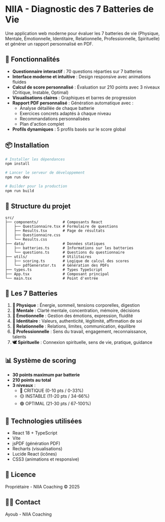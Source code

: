 # NIIA - Diagnostic des 7 Batteries de Vie

Une application web moderne pour évaluer les 7 batteries de vie (Physique, Mentale, Émotionnelle, Identitaire, Relationnelle, Professionnelle, Spirituelle) et générer un rapport personnalisé en PDF.

## 🚀 Fonctionnalités

- **Questionnaire interactif** : 70 questions réparties sur 7 batteries
- **Interface moderne et intuitive** : Design responsive avec animations fluides
- **Calcul de score personnalisé** : Évaluation sur 210 points avec 3 niveaux (Critique, Instable, Optimal)
- **Visualisations claires** : Graphiques et barres de progression
- **Rapport PDF personnalisé** : Génération automatique avec :
  - Analyse détaillée de chaque batterie
  - Exercices concrets adaptés à chaque niveau
  - Recommandations personnalisées
  - Plan d'action complet
- **Profils dynamiques** : 5 profils basés sur le score global

## 📦 Installation

```bash
# Installer les dépendances
npm install

# Lancer le serveur de développement
npm run dev

# Builder pour la production
npm run build
```

## 🎯 Structure du projet

```
src/
├── components/           # Composants React
│   ├── Questionnaire.tsx # Formulaire de questions
│   ├── Results.tsx       # Page de résultats
│   ├── Questionnaire.css
│   └── Results.css
├── data/                 # Données statiques
│   ├── batteries.ts      # Informations sur les batteries
│   └── questions.ts      # Questions du questionnaire
├── utils/                # Utilitaires
│   ├── scoring.ts        # Logique de calcul des scores
│   └── pdfGenerator.ts   # Génération des PDFs
├── types.ts              # Types TypeScript
├── App.tsx               # Composant principal
└── main.tsx              # Point d'entrée

```

## 🔋 Les 7 Batteries

1. **🔋 Physique** : Énergie, sommeil, tensions corporelles, digestion
2. **🧠 Mentale** : Clarté mentale, concentration, mémoire, décisions
3. **💙 Émotionnelle** : Gestion des émotions, expression, fluidité
4. **👤 Identitaire** : Valeurs, authenticité, légitimité, affirmation de soi
5. **🤝 Relationnelle** : Relations, limites, communication, équilibre
6. **💼 Professionnelle** : Sens du travail, engagement, reconnaissance, talents
7. **🕊 Spirituelle** : Connexion spirituelle, sens de vie, pratique, guidance

## 📊 Système de scoring

- **30 points maximum par batterie**
- **210 points au total**
- **3 niveaux** :
  - 🔴 CRITIQUE (0-10 pts / 0-33%)
  - 🟡 INSTABLE (11-20 pts / 34-66%)
  - 🟢 OPTIMAL (21-30 pts / 67-100%)

## 🎨 Technologies utilisées

- React 18 + TypeScript
- Vite
- jsPDF (génération PDF)
- Recharts (visualisations)
- Lucide React (icônes)
- CSS3 (animations et responsive)

## 📝 Licence

Propriétaire - NIIA Coaching © 2025

## 👨‍💼 Contact

Ayoub - NIIA Coaching

